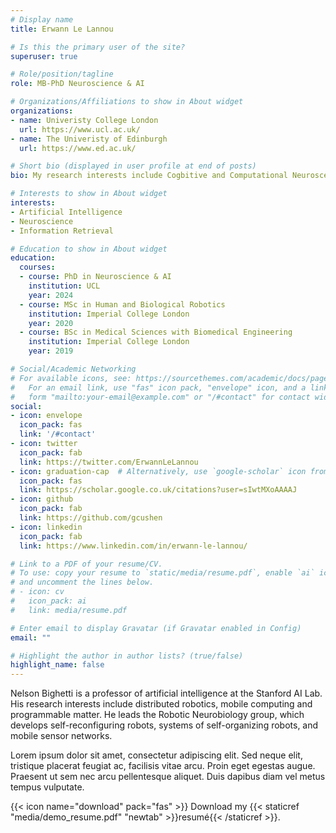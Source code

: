 ```yaml
---
# Display name
title: Erwann Le Lannou

# Is this the primary user of the site?
superuser: true

# Role/position/tagline
role: MB-PhD Neuroscience & AI

# Organizations/Affiliations to show in About widget
organizations:
- name: Univeristy College London
  url: https://www.ucl.ac.uk/
- name: The Univeristy of Edinburgh
  url: https://www.ed.ac.uk/

# Short bio (displayed in user profile at end of posts)
bio: My research interests include Cogbitive and Computational Neurosceince and Artificial Intelligence

# Interests to show in About widget
interests:
- Artificial Intelligence
- Neuroscience
- Information Retrieval

# Education to show in About widget
education:
  courses:
  - course: PhD in Neuroscience & AI
    institution: UCL
    year: 2024
  - course: MSc in Human and Biological Robotics
    institution: Imperial College London
    year: 2020
  - course: BSc in Medical Sciences with Biomedical Engineering
    institution: Imperial College London
    year: 2019

# Social/Academic Networking
# For available icons, see: https://sourcethemes.com/academic/docs/page-builder/#icons
#   For an email link, use "fas" icon pack, "envelope" icon, and a link in the
#   form "mailto:your-email@example.com" or "/#contact" for contact widget.
social:
- icon: envelope
  icon_pack: fas
  link: '/#contact'
- icon: twitter
  icon_pack: fab
  link: https://twitter.com/ErwannLeLannou
- icon: graduation-cap  # Alternatively, use `google-scholar` icon from `ai` icon pack
  icon_pack: fas
  link: https://scholar.google.co.uk/citations?user=sIwtMXoAAAAJ
- icon: github
  icon_pack: fab
  link: https://github.com/gcushen
- icon: linkedin
  icon_pack: fab
  link: https://www.linkedin.com/in/erwann-le-lannou/

# Link to a PDF of your resume/CV.
# To use: copy your resume to `static/media/resume.pdf`, enable `ai` icons in `params.toml`, 
# and uncomment the lines below.
# - icon: cv
#   icon_pack: ai
#   link: media/resume.pdf

# Enter email to display Gravatar (if Gravatar enabled in Config)
email: ""

# Highlight the author in author lists? (true/false)
highlight_name: false
---
```


Nelson Bighetti is a professor of artificial intelligence at the Stanford AI Lab. His research interests include distributed robotics, mobile computing and programmable matter. He leads the Robotic Neurobiology group, which develops self-reconfiguring robots, systems of self-organizing robots, and mobile sensor networks.

Lorem ipsum dolor sit amet, consectetur adipiscing elit. Sed neque elit, tristique placerat feugiat ac, facilisis vitae arcu. Proin eget egestas augue. Praesent ut sem nec arcu pellentesque aliquet. Duis dapibus diam vel metus tempus vulputate.

{{< icon name="download" pack="fas" >}} Download my {{< staticref "media/demo_resume.pdf" "newtab" >}}resumé{{< /staticref >}}.
